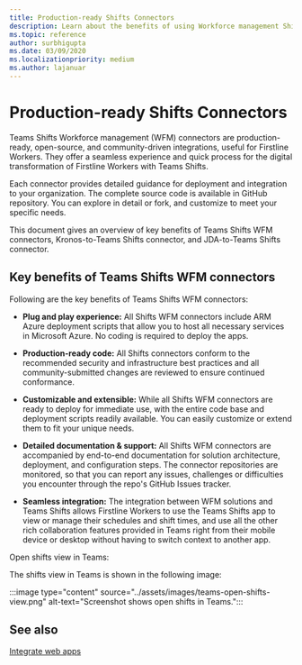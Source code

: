 ```yaml
---
title: Production-ready Shifts Connectors
description: Learn about the benefits of using Workforce management Shifts connectors for Teams, such as Kronos-to-Teams Shifts connector and JDA-to-Teams Shifts connector
ms.topic: reference
author: surbhigupta
ms.date: 03/09/2020
ms.localizationpriority: medium
ms.author: lajanuar
---
```


# Production-ready Shifts Connectors  

Teams Shifts Workforce management (WFM) connectors are production-ready, open-source, and community-driven integrations, useful for Firstline Workers. They offer a seamless experience and quick process for the digital transformation of Firstline Workers with Teams Shifts.

Each connector provides detailed guidance for deployment and integration to your organization. The complete source code is available in GitHub repository. You can explore in detail or fork, and customize to meet your specific needs.

This document gives an overview of key benefits of Teams Shifts WFM connectors, Kronos-to-Teams Shifts connector, and JDA-to-Teams Shifts connector.

## Key benefits of Teams Shifts WFM connectors

Following are the key benefits of Teams Shifts WFM connectors:

* **Plug and play experience:** All Shifts WFM connectors include ARM Azure deployment scripts that allow you to host all necessary services in Microsoft Azure. No coding is required to deploy the apps.

* **Production-ready code:** All Shifts connectors conform to the recommended security and infrastructure best practices and all community-submitted changes are reviewed to ensure continued conformance.

* **Customizable and extensible:** While all Shifts WFM connectors are ready to deploy for immediate use, with the entire code base and deployment scripts readily available. You can easily customize or extend them to fit your unique needs.

* **Detailed documentation & support:** All Shifts WFM connectors are accompanied by end-to-end documentation for solution architecture, deployment, and configuration steps. The connector repositories are monitored, so that you can report any issues, challenges or difficulties you encounter through the repo's GitHub Issues tracker.

* **Seamless integration:** The integration between WFM solutions and Teams Shifts allows Firstline Workers to use the Teams Shifts app to view or manage their schedules and shift times, and use all the other rich collaboration features provided in Teams right from their mobile device or desktop without having to switch context to another app.  

Open shifts view in Teams:

The shifts view in Teams is shown in the following image:

:::image type="content" source="../assets/images/teams-open-shifts-view.png" alt-text="Screenshot shows open shifts in Teams.":::

## See also

[Integrate web apps](~/samples/integrate-web-apps-overview.md)